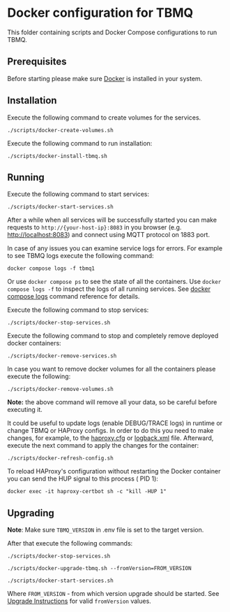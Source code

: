 # Docker configuration for TBMQ

This folder containing scripts and Docker Compose configurations to run TBMQ.

## Prerequisites

Before starting please make sure [Docker](https://docs.docker.com/install/) is installed in your system.

## Installation

Execute the following command to create volumes for the services.

```
./scripts/docker-create-volumes.sh
```

Execute the following command to run installation:

```
./scripts/docker-install-tbmq.sh
```

## Running

Execute the following command to start services:

```
./scripts/docker-start-services.sh
```

After a while when all services will be successfully started you can make requests to `http://{your-host-ip}:8083` in
you browser (e.g. [http://localhost:8083](http://localhost:8083))
and connect using MQTT protocol on 1883 port.

In case of any issues you can examine service logs for errors.
For example to see TBMQ logs execute the following command:

```
docker compose logs -f tbmq1
```

Or use `docker compose ps` to see the state of all the containers.
Use `docker compose logs -f` to inspect the logs of all running services.
See [docker compose logs](https://docs.docker.com/compose/reference/logs/) command reference for details.

Execute the following command to stop services:

```
./scripts/docker-stop-services.sh
```

Execute the following command to stop and completely remove deployed docker containers:

```
./scripts/docker-remove-services.sh
```

In case you want to remove docker volumes for all the containers please execute the following:

```
./scripts/docker-remove-volumes.sh
```

**Note:** the above command will remove all your data, so be careful before executing it.

It could be useful to update logs (enable DEBUG/TRACE logs) in runtime or change TBMQ or HAProxy configs. In order to do
this you need to make changes, for example, to the
[haproxy.cfg](/docker/haproxy/config/haproxy.cfg) or [logback.xml](/docker/tb-mqtt-broker/conf/logback.xml) file.
Afterward, execute the next command to apply the changes for the container:

```
./scripts/docker-refresh-config.sh
```

To reload HAProxy's configuration without restarting the Docker container you can send the HUP signal to this process (
PID 1):

```
docker exec -it haproxy-certbot sh -c "kill -HUP 1"
```

## Upgrading

**Note**: Make sure `TBMQ_VERSION` in .env file is set to the target version.

After that execute the following commands:

```
./scripts/docker-stop-services.sh
```

```
./scripts/docker-upgrade-tbmq.sh --fromVersion=FROM_VERSION
```

```
./scripts/docker-start-services.sh
```

Where `FROM_VERSION` - from which version upgrade should be started.
See [Upgrade Instructions](https://thingsboard.io/docs/mqtt-broker/install/upgrade-instructions/) for
valid `fromVersion` values.
